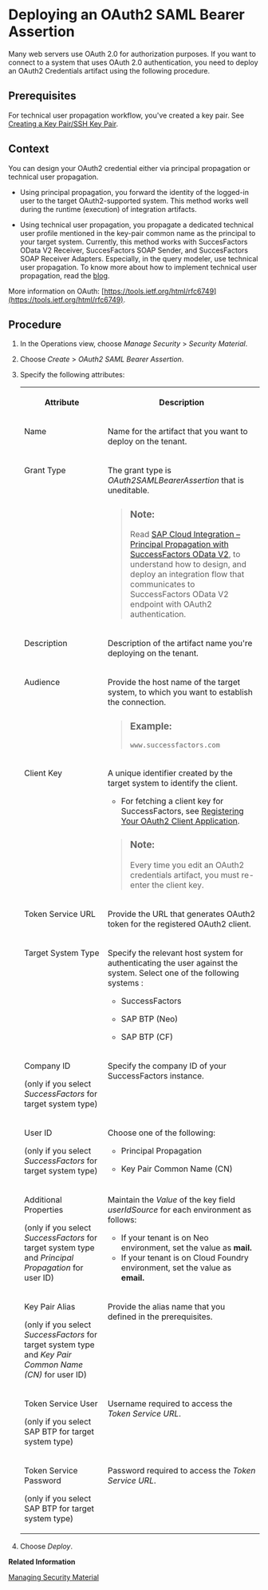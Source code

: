 <!-- loio3ee658286bac40829fcfa4e0c9044f75 -->

# Deploying an OAuth2 SAML Bearer Assertion

Many web servers use OAuth 2.0 for authorization purposes. If you want to connect to a system that uses OAuth 2.0 authentication, you need to deploy an OAuth2 Credentials artifact using the following procedure.



<a name="loio3ee658286bac40829fcfa4e0c9044f75__prereq_f5s_4px_1pb"/>

## Prerequisites

For technical user propagation workflow, you've created a key pair. See [Creating a Key Pair/SSH Key Pair](creating-a-key-pair-ssh-key-pair-b8a8601.md).



<a name="loio3ee658286bac40829fcfa4e0c9044f75__context_q5p_c51_lmb"/>

## Context

You can design your OAuth2 credential either via principal propagation or technical user propagation.

-   Using principal propagation, you forward the identity of the logged-in user to the target OAuth2-supported system. This method works well during the runtime \(execution\) of integration artifacts.

-   Using technical user propagation, you propagate a dedicated technical user profile mentioned in the key-pair common name as the principal to your target system. Currently, this method works with SuccesFactors OData V2 Receiver, SuccesFactors SOAP Sender, and SuccesFactors SOAP Receiver Adapters. Especially, in the query modeler, use technical user propagation. To know more about how to implement technical user propagation, read the [blog](https://blogs.sap.com/2021/03/26/sap-cloud-integration-oauth2-saml-bearer-x.509-certificate-authentication-support-in-successfactors-connector/).


More information on OAuth: [https://tools.ietf.org/html/rfc6749](https://tools.ietf.org/html/rfc6749).



<a name="loio3ee658286bac40829fcfa4e0c9044f75__steps_r5p_c51_lmb"/>

## Procedure

1.  In the Operations view, choose *Manage Security* \> *Security Material*.

2.  Choose *Create* \> *OAuth2 SAML Bearer Assertion*.

3.  Specify the following attributes:


    <table>
    <tr>
    <th valign="top">

    Attribute


    
    </th>
    <th valign="top">

    Description


    
    </th>
    </tr>
    <tr>
    <td valign="top">
    
    Name


    
    </td>
    <td valign="top">
    
    Name for the artifact that you want to deploy on the tenant.


    
    </td>
    </tr>
    <tr>
    <td valign="top">
    
    Grant Type


    
    </td>
    <td valign="top">
    
    The grant type is *OAuth2SAMLBearerAssertion* that is uneditable.

    > ### Note:  
    > Read [SAP Cloud Integration – Principal Propagation with SuccessFactors OData V2](https://blogs.sap.com/2018/07/30/sap-cloud-platform-integration-principal-propagation-with-successfactors-odata-v2/), to understand how to design, and deploy an integration flow that communicates to SuccessFactors OData V2 endpoint with OAuth2 authentication.


    
    </td>
    </tr>
    <tr>
    <td valign="top">
    
    Description


    
    </td>
    <td valign="top">
    
    Description of the artifact name you're deploying on the tenant.


    
    </td>
    </tr>
    <tr>
    <td valign="top">
    
    Audience


    
    </td>
    <td valign="top">
    
    Provide the host name of the target system, to which you want to establish the connection.

    > ### Example:  
    > `www.successfactors.com`


    
    </td>
    </tr>
    <tr>
    <td valign="top">
    
    Client Key


    
    </td>
    <td valign="top">
    
    A unique identifier created by the target system to identify the client.

    -   For fetching a client key for SuccessFactors, see [Registering Your OAuth2 Client Application](https://help.sap.com/viewer/d599f15995d348a1b45ba5603e2aba9b/latest/en-US/6b3c741483de47b290d075d798163bc1.html).


    > ### Note:  
    > Every time you edit an OAuth2 credentials artifact, you must re-enter the client key.


    
    </td>
    </tr>
    <tr>
    <td valign="top">
    
    Token Service URL


    
    </td>
    <td valign="top">
    
    Provide the URL that generates OAuth2 token for the registered OAuth2 client.


    
    </td>
    </tr>
    <tr>
    <td valign="top">
    
    Target System Type


    
    </td>
    <td valign="top">
    
    Specify the relevant host system for authenticating the user against the system. Select one of the following systems :

    -   SuccessFactors

    -   SAP BTP \(Neo\)

    -   SAP BTP \(CF\)



    
    </td>
    </tr>
    <tr>
    <td valign="top">
    
    Company ID

    \(only if you select *SuccessFactors* for target system type\)


    
    </td>
    <td valign="top">
    
    Specify the company ID of your SuccessFactors instance.


    
    </td>
    </tr>
    <tr>
    <td valign="top">
    
    User ID

    \(only if you select *SuccessFactors* for target system type\)


    
    </td>
    <td valign="top">
    
    Choose one of the following:

    -   Principal Propagation

    -   Key Pair Common Name \(CN\)



    
    </td>
    </tr>
    <tr>
    <td valign="top">
    
    Additional Properties

    \(only if you select *SuccessFactors* for target system type and *Principal Propagation* for user ID\)


    
    </td>
    <td valign="top">
    
    Maintain the *Value* of the key field *userIdSource* for each environment as follows:

    -   If your tenant is on Neo environment, set the value as **mail.**
    -   If your tenant is on Cloud Foundry environment, set the value as **email.**


    
    </td>
    </tr>
    <tr>
    <td valign="top">
    
    Key Pair Alias

    \(only if you select *SuccessFactors* for target system type and *Key Pair Common Name \(CN\)* for user ID\)


    
    </td>
    <td valign="top">
    
    Provide the alias name that you defined in the prerequisites.


    
    </td>
    </tr>
    <tr>
    <td valign="top">
    
    Token Service User

    \(only if you select SAP BTP for target system type\)


    
    </td>
    <td valign="top">
    
    Username required to access the *Token Service URL*.


    
    </td>
    </tr>
    <tr>
    <td valign="top">
    
    Token Service Password

    \(only if you select SAP BTP for target system type\)


    
    </td>
    <td valign="top">
    
    Password required to access the *Token Service URL*.


    
    </td>
    </tr>
    </table>
    
4.  Choose *Deploy*.


**Related Information**  


[Managing Security Material](managing-security-material-b8ccb53.md "The Manage Security Material area provides an overview of security-related artifacts.")

